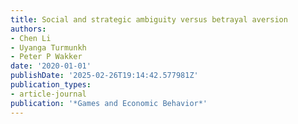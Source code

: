 ```yaml
---
title: Social and strategic ambiguity versus betrayal aversion
authors:
- Chen Li
- Uyanga Turmunkh
- Peter P Wakker
date: '2020-01-01'
publishDate: '2025-02-26T19:14:42.577981Z'
publication_types:
- article-journal
publication: '*Games and Economic Behavior*'
---
```

